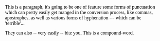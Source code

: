 <span
style="font-size:12pt;font-family:&quot;Times New Roman&quot;;color:#000000;font-weight:400">This
is a paragraph, it's going to be one of feature some forms of
punctuation which can pretty easily get manged in the conversion
process, like commas, apostrophes, as well as various forms of
hyphenation --- which can be 'terrible'...</span>

<span
style="font-size:12pt;font-family:&quot;Times New Roman&quot;;color:#000000;font-weight:400">They
can also -- very easily -- bite you. This is a compound-word.</span>

<div>

<span
style="font-size:12pt;font-family:&quot;Times New Roman&quot;;color:#000000;font-weight:400"> </span>

</div>
